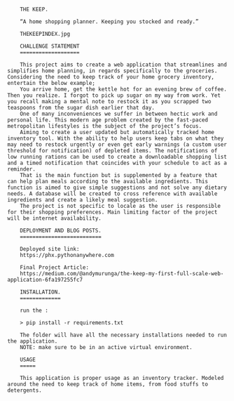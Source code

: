         THE KEEP.

        “A home shopping planner. Keeping you stocked and ready.”

        THEKEEPINDEX.jpg

        CHALLENGE STATEMENT
        ===================

        This project aims to create a web application that streamlines and simplifies home planning, in regards specifically to the groceries. Considering the need to keep track of your home grocery inventory, entertain the below example;
        You arrive home, get the kettle hot for an evening brew of coffee. Then you realize. I forgot to pick up sugar on my way from work. Yet you recall making a mental note to restock it as you scrapped two teaspoons from the sugar dish earlier that day.
        One of many inconveniences we suffer in between hectic work and personal life. This modern age problem created by the fast-paced metropolitan lifestyles is the subject of the project’s focus. 
        Aiming to create a user updated but automatically tracked home inventory tool. With the ability to help users keep tabs on what they may need to restock urgently or even get early warnings (a custom user threshold for notification) of depleted items. The notifications of low running rations can be used to create a downloadable shopping list and a timed notification that coincides with your schedule to act as a reminder.
        That is the main function but is supplemented by a feature that can help plan meals according to the available ingredients. This function is aimed to give simple suggestions and not solve any dietary needs. A database will be created to cross reference with available ingredients and create a likely meal suggestion.
        The project is not specific to locale as the user is responsible for their shopping preferences. Main limiting factor of the project will be internet availability.

        DEPLOYMENT AND BLOG POSTS.
        ==========================

        Deployed site link:
        https://phx.pythonanywhere.com

        Final Project Article:
        https://medium.com/@andymurunga/the-keep-my-first-full-scale-web-application-6fa197255fc7

        INSTALLATION.
        =============

        run the :

        > pip install -r requirements.txt

        The folder will have all the necessary installations needed to run the application.
        NOTE: make sure to be in an active virtual environment.

        USAGE
        =====

        This application is proper usage as an inventory tracker. Modeled around the need to keep track of home items, from food stuffs to detergents.




